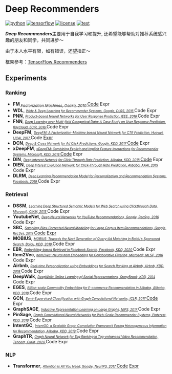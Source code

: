 # Deep Recommenders
[![python](https://img.shields.io/badge/python-3.7-brightgreen)](requirements.txt)
[![tensorflow](https://img.shields.io/badge/tensorflow-2.3-brightgreen)](requirements.txt)
[![license](https://img.shields.io/badge/license-MIT-green)](LICENSE)
[![test](https://img.shields.io/badge/test-passing-brightgreen)](TEST)


***Deep Recommenders***主要用于自我学习和提升, 还希望能够帮助对推荐系统感兴趣的朋友和同学，共同进步～

由于本人水平有限，如有错误，还望指正～

框架参考：[TensorFlow Recommenders](https://github.com/tensorflow/recommenders)

## Experiments

### Ranking

- **FM**[<sub>
            *Factorization Machines, Osaka, 2010*
        </sub>](https://www.csie.ntu.edu.tw/~b97053/paper/Rendle2010FM.pdf)
        [Code](deep_recommenders/layers/fm.py) Expr
- **WDL**, [
        <font size=1.5>
            *Wide & Deep Learning for Recommender Systems, Google, DLRS, 2016*
        </font>](https://arxiv.org/abs/1606.07792)
        Code Expr
- **PNN**, [
        <font size=1.5>
            *Product-based Neural Networks for User Response Prediction, IEEE, 2016*
        </font>](https://arxiv.org/abs/1611.00144)
        Code Expr
- **FNN**, [
        <font size=1.5>
            *Deep Learning over Multi-field Categorical Data: A Case Study on User Response Prediction, RayCloud, ECIR, 2016*
        </font>](https://arxiv.org/abs/1601.02376)
        Code Expr
- **DeepFM**, [
        <font size=1.5>
            *DeepFM: A Factorization-Machine based Neural Network for CTR Prediction, Huawei, IJCAI, 2017*
        </font>](https://www.ijcai.org/proceedings/2017/0239.pdf)
        Code [Expr](experiments/deepfm.ipynb)
- **DCN**, [
        <font size=1.5>
            *Deep & Cross Network for Ad Click Predictions, Google, KDD, 2017*
        </font>](https://arxiv.org/abs/1708.05123)
        [Code](deep_recommenders/layers/dcn.py) Expr
- **xDeepFM**, [
        <font size=1.5>
            *xDeepFM: Combining Explicit and Implicit Feature Interactions for Recommender Systems, Microsoft, KDD, 2018*
        </font>](https://arxiv.org/pdf/1803.05170.pdf)
        [Code](deep_recommenders/layers/xdeepfm.py) Expr
- **DIN**, [
        <font size=1.5>
            *Deep Interest Network for Click-Through Rate Prediction, Alibaba, KDD, 2018*
        </font>](https://arxiv.org/abs/1706.06978)
        [Code](deep_recommenders/layers/din.py) Expr
- **DIEN**, [
        <font size=1.5>
            *Deep Interest Evolution Network for Click-Through Rate Prediction, Alibaba, AAAI, 2019*
        </font>](https://arxiv.org/abs/1809.03672)
        Code Expr
- **DLRM**, [
        <font size=1.5>
            *Deep Learning Recommendation Model for Personalization and Recommendation Systems, Facebook, 2019*
        </font>](https://arxiv.org/abs/1906.00091)
        Code Expr

### Retrieval

- **DSSM**, [
        <font size=1.5>
            *Learning Deep Structured Semantic Models for Web Search using Clickthrough Data, Microsoft, CIKM, 2013*
        </font>](https://dl.acm.org/doi/10.1145/2505515.2505665)
        Code Expr
- **YoutubeNet**, [
        <font size=1.5>
            *Deep Neural Networks for YouTube Recommendations, Google, RecSys, 2016*
        </font>](https://static.googleusercontent.com/media/research.google.com/zh-CN//pubs/archive/45530.pdf)
        Code Expr
- **SBC**, [
        <font size=1.5>
            *Sampling-Bias-Corrected Neural Modeling for Large Corpus Item Recommendations, Google, RecSys, 2019*
        </font>](https://dl.acm.org/doi/10.1145/3298689.3346996)
        [Code](deep_recommenders/layers/factorized_top_k.py) 
        [Expr](experiments/deep_retrieval.ipynb)
- **MOBIUS**, [
        <font size=1.5>
            *MOBIUS: Towards the Next Generation of Query-Ad Matching in Baidu’s Sponsored Search, Baidu, KDD, 2019*
        </font>](http://research.baidu.com/Public/uploads/5d12eca098d40.pdf)
        Code Expr
- **EBR**, [
        <font size=1.5>
            *Embedding-based Retrieval in Facebook Search, Facebook, KDD, 2020*
        </font>](https://arxiv.org/abs/2006.11632)
        Code Expr
- **Item2Vec**, [
        <font size=1.5>
            *Item2Vec: Neural Item Embedding for Collaborative Filtering, Microsoft, MLSP, 2016*
        </font>](https://arxiv.org/vc/arxiv/papers/1603/1603.04259v2.pdf)
        Code Expr
- **Airbnb**, [
        <font size=1.5>
            *Real-time Personalization using Embeddings for Search Ranking at Airbnb, Airbnb, KDD, 2018*
        </font>](https://dl.acm.org/doi/10.1145/3219819.3219885)
        Code Expr
- **DeepWalk**, [
        <font size=1.5>
            *DeepWalk: Online Learning of Social Representations, StonyBrook, KDD, 2014*
        </font>](https://arxiv.org/abs/1403.6652)
        Code Expr
- **EGES**, [
        <font size=1.5>
            *Billion-scale Commodity Embedding for E-commerce Recommendation in Alibaba, Alibaba, KDD, 2018*
        </font>](https://arxiv.org/abs/1803.02349)
        Code Expr
- **GCN**, [
        <font size=1.5>
            *Semi-Supervised Classification with Graph Convolutional Networks, ICLR, 2017*
        </font>](https://arxiv.org/abs/1609.02907)
        [Code](deep_recommenders/layers/gnn.py#L16) Expr
- **GraphSAGE**, [
        <font size=1.5>
            *Inductive Representation Learning on Large Graphs, NIPS, 2017*
        </font>](https://arxiv.org/abs/1706.02216)
        Code Expr
- **PinSage**, [
        <font size=1.5>
            *Graph Convolutional Neural Networks for Web-Scale Recommender Systems, Pinterest, KDD, 2018*
        </font>](https://arxiv.org/abs/1806.01973)
        Code Expr
- **IntentGC**, [
        <font size=1.5>
            *IntentGC: a Scalable Graph Convolution Framework Fusing Heterogeneous Information for Recommendation, Alibaba, KDD, 2019*
        </font>](https://arxiv.org/abs/1907.12377)
        Code Expr
- **GraphTR**, [
        <font size=1.5>
            *Graph Neural Network for Tag Ranking in Tag-enhanced Video Recommendation, Tencent, CIKM, 2020*
        </font>](https://dl.acm.org/doi/abs/10.1145/3340531.3416021)
        Code Expr
    
### NLP

- **Transformer**, [
        <font size=1.5>
            *Attention Is All You Need, Google, NeurlPS, 2017*
        </font>](https://arxiv.org/abs/1706.03762)
        [Code](deep_recommenders/layers/nlp/transformer.py) 
        [Expr](experiments/transformer.ipynb)



